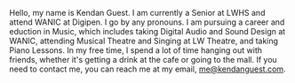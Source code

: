 Hello, my name is Kendan Guest.
I am currently a Senior at LWHS and attend WANIC at Digipen. I go by any pronouns.
I am pursuing a career and eduction in Music, which includes taking Digital Audio and Sound Design at WANIC, attending Musical Theatre and Singing at LW Theatre, and taking Piano Lessons. 
In my free time, I spend a lot of time hanging out with friends, whether it's getting a drink at the cafe or going to the mall.
If you need to contact me, you can reach me at my email, me@kendanguest.com.

<!---
kendanguest/kendanguest is a ✨ special ✨ repository because its `README.md` (this file) appears on your GitHub profile.
You can click the Preview link to take a look at your changes.
--->
